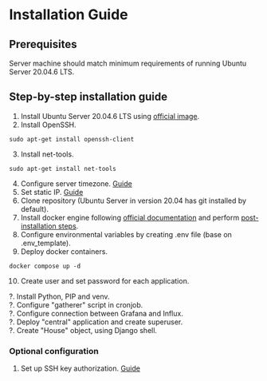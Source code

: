 # Installation Guide

## Prerequisites
Server machine should match minimum requirements of running Ubuntu Server 20.04.6 LTS.

## Step-by-step installation guide
1. Install Ubuntu Server 20.04.6 LTS using [official image](https://releases.ubuntu.com/focal/).
2. Install OpenSSH.
```
sudo apt-get install openssh-client
```
3. Install net-tools.
```
sudo apt-get install net-tools
```
4. Configure server timezone. [Guide](https://linuxize.com/post/how-to-set-or-change-timezone-in-linux/)
5. Set static IP. [Guide](https://www.freecodecamp.org/news/setting-a-static-ip-in-ubuntu-linux-ip-address-tutorial/)
6. Clone repository (Ubuntu Server in version 20.04 has git installed by default).
7. Install docker engine following [official documentation](https://docs.docker.com/engine/install/) and perform [post-installation steps](https://docs.docker.com/engine/install/linux-postinstall/).
8. Configure environmental variables by creating .env file (base on .env_template).
9. Deploy docker containers.
```
docker compose up -d
```
10. Create user and set password for each application.

?. Install Python, PIP and venv.   
?. Configure "gatherer" script in cronjob.   
?. Configure connection between Grafana and Influx.   
?. Deploy "central" application and create superuser.   
?. Create "House" object, using Django shell.   

### Optional configuration
1. Set up SSH key authorization. [Guide](https://www.digitalocean.com/community/tutorials/how-to-set-up-ssh-keys-on-ubuntu-20-04)
